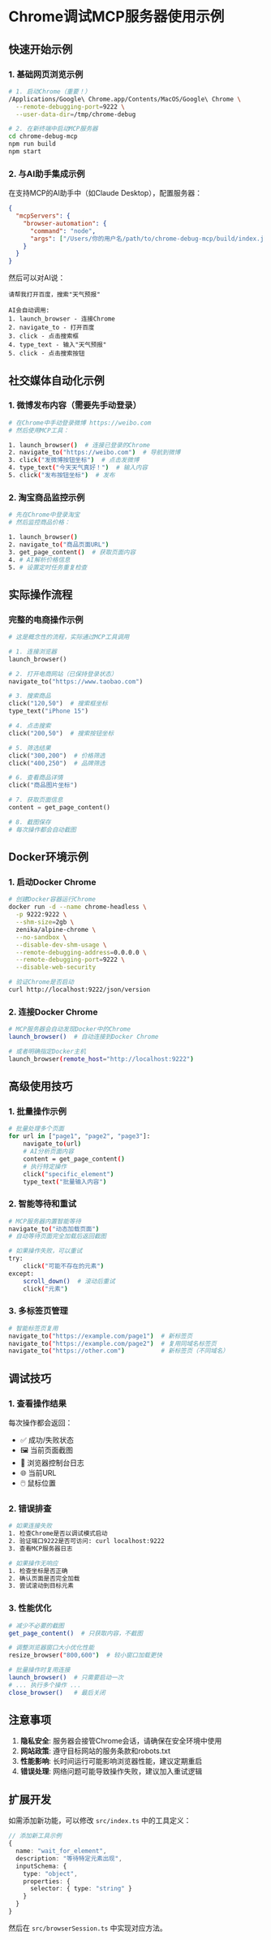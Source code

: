 # Chrome调试MCP服务器使用示例

## 快速开始示例

### 1. 基础网页浏览示例

```bash
# 1. 启动Chrome（重要！）
/Applications/Google\ Chrome.app/Contents/MacOS/Google\ Chrome \
  --remote-debugging-port=9222 \
  --user-data-dir=/tmp/chrome-debug

# 2. 在新终端中启动MCP服务器
cd chrome-debug-mcp
npm run build
npm start
```

### 2. 与AI助手集成示例

在支持MCP的AI助手中（如Claude Desktop），配置服务器：

```json
{
  "mcpServers": {
    "browser-automation": {
      "command": "node",
      "args": ["/Users/你的用户名/path/to/chrome-debug-mcp/build/index.js"]
    }
  }
}
```

然后可以对AI说：

```
请帮我打开百度，搜索"天气预报"

AI会自动调用:
1. launch_browser - 连接Chrome
2. navigate_to - 打开百度
3. click - 点击搜索框
4. type_text - 输入"天气预报"
5. click - 点击搜索按钮
```

## 社交媒体自动化示例

### 1. 微博发布内容（需要先手动登录）

```bash
# 在Chrome中手动登录微博 https://weibo.com
# 然后使用MCP工具：

1. launch_browser()  # 连接已登录的Chrome
2. navigate_to("https://weibo.com")  # 导航到微博
3. click("发微博按钮坐标")  # 点击发微博
4. type_text("今天天气真好！")  # 输入内容
5. click("发布按钮坐标")  # 发布
```

### 2. 淘宝商品监控示例

```bash
# 先在Chrome中登录淘宝
# 然后监控商品价格：

1. launch_browser()
2. navigate_to("商品页面URL")
3. get_page_content()  # 获取页面内容
4. # AI解析价格信息
5. # 设置定时任务重复检查
```

## 实际操作流程

### 完整的电商操作示例

```python
# 这是概念性的流程，实际通过MCP工具调用

# 1. 连接浏览器
launch_browser()

# 2. 打开电商网站（已保持登录状态）
navigate_to("https://www.taobao.com")

# 3. 搜索商品
click("120,50")  # 搜索框坐标
type_text("iPhone 15")

# 4. 点击搜索
click("200,50")  # 搜索按钮坐标

# 5. 筛选结果
click("300,200")  # 价格筛选
click("400,250")  # 品牌筛选

# 6. 查看商品详情
click("商品图片坐标")

# 7. 获取页面信息
content = get_page_content()

# 8. 截图保存
# 每次操作都会自动截图
```

## Docker环境示例

### 1. 启动Docker Chrome

```bash
# 创建Docker容器运行Chrome
docker run -d --name chrome-headless \
  -p 9222:9222 \
  --shm-size=2gb \
  zenika/alpine-chrome \
  --no-sandbox \
  --disable-dev-shm-usage \
  --remote-debugging-address=0.0.0.0 \
  --remote-debugging-port=9222 \
  --disable-web-security

# 验证Chrome是否启动
curl http://localhost:9222/json/version
```

### 2. 连接Docker Chrome

```bash
# MCP服务器会自动发现Docker中的Chrome
launch_browser()  # 自动连接到Docker Chrome

# 或者明确指定Docker主机
launch_browser(remote_host="http://localhost:9222")
```

## 高级使用技巧

### 1. 批量操作示例

```bash
# 批量处理多个页面
for url in ["page1", "page2", "page3"]:
    navigate_to(url)
    # AI分析页面内容
    content = get_page_content()
    # 执行特定操作
    click("specific_element")
    type_text("批量输入内容")
```

### 2. 智能等待和重试

```bash
# MCP服务器内置智能等待
navigate_to("动态加载页面") 
# 自动等待页面完全加载后返回截图

# 如果操作失败，可以重试
try:
    click("可能不存在的元素")
except:
    scroll_down()  # 滚动后重试
    click("元素")
```

### 3. 多标签页管理

```bash
# 智能标签页复用
navigate_to("https://example.com/page1")  # 新标签页
navigate_to("https://example.com/page2")  # 复用同域名标签页
navigate_to("https://other.com")          # 新标签页（不同域名）
```

## 调试技巧

### 1. 查看操作结果

每次操作都会返回：
- ✅ 成功/失败状态
- 🖼️ 当前页面截图  
- 📝 浏览器控制台日志
- 🌐 当前URL
- 🖱️ 鼠标位置

### 2. 错误排查

```bash
# 如果连接失败
1. 检查Chrome是否以调试模式启动
2. 验证端口9222是否可访问: curl localhost:9222
3. 查看MCP服务器日志

# 如果操作无响应
1. 检查坐标是否正确
2. 确认页面是否完全加载
3. 尝试滚动到目标元素
```

### 3. 性能优化

```bash
# 减少不必要的截图
get_page_content()  # 只获取内容，不截图

# 调整浏览器窗口大小优化性能  
resize_browser("800,600")  # 较小窗口加载更快

# 批量操作时复用连接
launch_browser()  # 只需要启动一次
# ... 执行多个操作 ...
close_browser()   # 最后关闭
```

## 注意事项

1. **隐私安全**: 服务器会接管Chrome会话，请确保在安全环境中使用
2. **网站政策**: 遵守目标网站的服务条款和robots.txt
3. **性能影响**: 长时间运行可能影响浏览器性能，建议定期重启
4. **错误处理**: 网络问题可能导致操作失败，建议加入重试逻辑

## 扩展开发

如需添加新功能，可以修改 `src/index.ts` 中的工具定义：

```typescript
// 添加新工具示例
{
  name: "wait_for_element",
  description: "等待特定元素出现",
  inputSchema: {
    type: "object", 
    properties: {
      selector: { type: "string" }
    }
  }
}
```

然后在 `src/browserSession.ts` 中实现对应方法。 